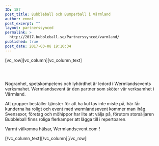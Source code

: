 ```yaml
---
ID: 187
post_title: Bubbleball och Bumperball i Värmland
author: ennol
post_excerpt: ""
layout: partnerssynced
permalink: >
  http://2017.bubbleball.se/Partnerssynced/varmland/
published: true
post_date: 2017-03-08 19:10:34
---
```

[vc_row][vc_column][vc_column_text]
<div id="collection0" class="h24_collection h24_first_collection " data-collection-index="0">
<div id="block_container_89192937" class="block_container presentation_image_block">
<div id="block_89192937">
<div class="h24_normal_text">
<div class="h24_image_block_align h24_image_block_align_left "><img id="block_img_89192937" class="presentation_image_block_image" title="" src="http://dst15js82dk7j.cloudfront.net/183390/48619546-FAf5B.jpg" alt="" /></div>
</div>
</div>
</div>
<div id="block_container_89178468" class="block_container standard_text_block text_block">
<div id="block_89178468">
<div id="block_89178468_text_content" class="text_content">

&nbsp;

Nogranhet, spetskompetens och lyhördhet är ledord i Wermlandsevents verksmahet. Wermlandsevent är den partner som sköter vår verksamhet i Värmland.

Att grupper beställer tjänster för att ha kul tas inte miste på, här får kunderna ha roligt och event med wermlandsevent kommer man ihåg.
Svensexor, företag och möhippor har lite att välja på, förutom storsäljaren Bubbleball finns roliga flerkamper att lägga till i repertoaren.

Varmt välkomna hälsar,
Wermlandsevent.com !

</div>
</div>
<div></div>
<div class="clearer"></div>
</div>
</div>
<div id="collection1" class="h24_collection h24_last_collection " data-collection-index="1"></div>
[/vc_column_text][/vc_column][/vc_row]